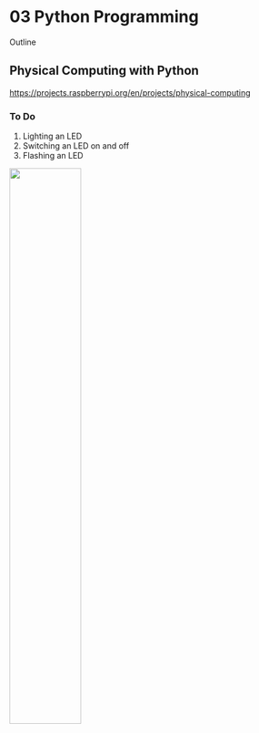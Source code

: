 # 03 Python Programming

Outline

## Physical Computing with Python

https://projects.raspberrypi.org/en/projects/physical-computing

### To Do
1. Lighting an LED
2. Switching an LED on and off
3. Flashing an LED

<img src="2021-06-23-105259.jpg" width="50%" height="50%">
